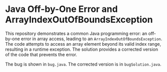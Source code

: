 # Java Off-by-One Error and ArrayIndexOutOfBoundsException

This repository demonstrates a common Java programming error: an off-by-one error in array access, leading to an `ArrayIndexOutOfBoundsException`. The code attempts to access an array element beyond its valid index range, resulting in a runtime exception.  The solution provides a corrected version of the code that prevents the error.

The bug is shown in `bug.java`.  The corrected version is in `bugSolution.java`.